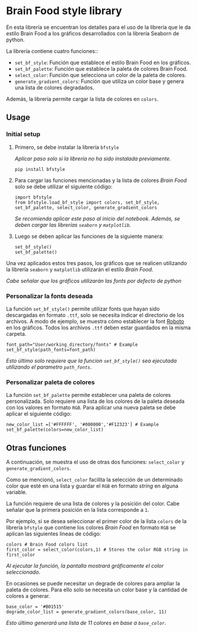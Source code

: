 # Brain Food style library

En esta librería se encuentran los detalles para el uso de la librería que le da estilo Brain Food a los gráficos desarrollados con la librería Seaborn de python.





La librería contiene cuatro funciones::
  - `set_bf_style`: Función que establece el estilo Brain Food en los gráficos.
  - `set_bf_palette`: Función que establece la paleta de colores Brain Food.
  - `select_color`: Función que selecciona un color de la paleta de colores.
  - `generate_gradient_colors`: Función que utiliza un color base y genera una lista de colores degradados.

Además, la librería permite cargar la lista de colores en `colors`.


## Usage

### Initial setup



1. Primero, se debe instalar la librería `bfstyle`

    *Aplicar paso solo si la librería no ha sido instalada previamente.*

    ```
    pip install bfstyle
    ```



2. Para cargar las funciones mencionadas y la lista de colores *Brain Food* solo se debe utilizar el siguiente código:

    ```
    import bfstyle
    from bfstyle.load_bf_style import colors, set_bf_style, set_bf_palette, select_color, generate_gradient_colors
    ```
    *Se recomienda aplicar este paso al inicio del notebook. Además, se deben cargar las librerías `seaborn` y `matplotlib`.*

3. Luego se deben aplicar las funciones de la siguiente manera:
    ```
    set_bf_style()
    set_bf_palette()
    ```
Una vez aplicados estos tres pasos, los gráficos que se realicen utilizando la librería `seaborn` y `matplotlib` utilizarán el estilo *Brain Food*.

*Cabe señalar que los gráficos utilizarán las fonts por defecto de python*

### Personalizar la fonts deseada

La función `set_bf_style()` permite utilizar fonts que hayan sido descargadas en formato `.ttf`, solo se necesita indicar el directorio de los archivos.
A modo de ejemplo, se muestra cómo establecer la font [Roboto](https://fonts.google.com/specimen/Roboto) en los gráficos.
Todos los archivos `.ttf` deben estar guardados en la misma carpeta.

```
font_path="User/working_directory/fonts" # Example
set_bf_style(path_fonts=font_path)
```

*Esto último solo requiere que la funcion `set_bf_style()` sea ejecutada utilizando el parametro `path_fonts`*.

### Personalizar paleta de colores

La función `set_bf_palette` permite establecer una paleta de colores personalizada. Solo requiere una lista de los 
colores de la paleta deseada con los valores en formato `RGB`. Para aplicar una nueva paleta se debe aplicar el siguiente 
código:

```
new_color_list =['#FFFFFF', '#000000','#F12323'] # Example
set_bf_palette(colors=new_color_list)
```





## Otras funciones

A continuación, se muestra el uso de otras dos funciones: `select_color` y `generate_gradient_colors`.

Como se mencionó, `select_color` facilita la selección de un determinado color que esté en una lista y guardar el `RGB` 
en formato *string* en alguna variable.

La función requiere de una lista de colores y la posición del color. 
Cabe señalar que la primera posición en la lista corresponde a `1`.

Por ejemplo, si se desea seleccionar el primer color de la lista `colors` de la librería `bfstyle` que contiene
los colores *Brain Food* en formato `RGB` se aplican las siguientes líneas de código:

```
colors # Brain Food colors list
first_color = select_color(colors,1) # Stores the color RGB string in first_color
```

*Al ejecutar la función, la pantalla mostrará gráficamente el color seleccionado*.

En ocasiones se puede necesitar un degrade de colores para ampliar la paleta de colores.
Para ello solo se necesita un color base y la cantidad de colores a generar.

```
base_color = '#B01515'
degrade_color_list = generate_gradient_colors(base_color, 11)
```

*Esto último generará una lista de 11 colores en base a `base_color`*.
